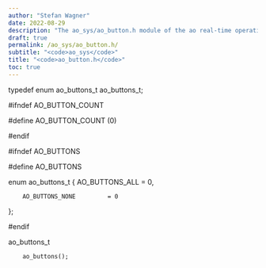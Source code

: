 ```yaml
---
author: "Stefan Wagner"
date: 2022-08-29
description: "The ao_sys/ao_button.h module of the ao real-time operating system."
draft: true
permalink: /ao_sys/ao_button.h/ 
subtitle: "<code>ao_sys</code>"
title: "<code>ao_button.h</code>"
toc: true
---
```


typedef enum    ao_buttons_t    ao_buttons_t;

#ifndef AO_BUTTON_COUNT

#define AO_BUTTON_COUNT         (0)

#endif

#ifndef AO_BUTTONS

#define AO_BUTTONS

enum    ao_buttons_t
{
        AO_BUTTONS_ALL          = 0,

        AO_BUTTONS_NONE         = 0
};

#endif

ao_buttons_t

        ao_buttons();

